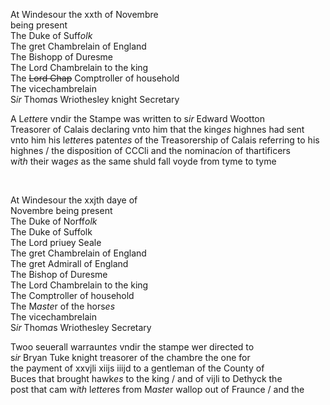 ---
---
<div>

<div>
      <p>
		At Windesour the xxth of Novembre
		<br />being present
		<br />The Duke of Suff<i>olk</i>
		<br />The gret Chambrelain of England
		<br />The Bishopp of Duresme
		<br />The Lord Chambrelain to the king
		<br />The <del>Lord Chap</del> Comptroller of household
		<br />The vicechambrelain
		<br />S<i>ir</i> Thom<i>a</i>s Wriothesley knight Secretary
	</p>
      <p>
		A L<i>ette</i>re vndir the Stampe was written to s<i>ir</i> Edward Wootton
		<br />Treasorer of Calais declaring vnto him that the king<i>es</i> highnes had sent
		<br />vnto him his l<i>ette</i>res patent<i>es</i> of the Treasorership of Calais referring to his
		<br />highnes / the disposition of CCCli and the nominac<i>i</i>on of thartificers
		<br />w<i>i</i>t<i>h</i> their wag<i>es</i> as the same shuld fall voyde from tyme to tyme
	</p>
<br /></div>
   <div>
      <p>
		At Windesour the xxjth daye of
		<br />Novembre being present
		<br />The Duke of Norff<i>olk</i>
		<br />The Duke of Suffolk
		<br />The Lord priuey Seale
		<br />The gret Chambrelain of England
		<br />The gret Admirall of England
		<br />The Bishop of Duresme
		<br />The Lord Chambrelain to the king
		<br />The Comptroller of household
		<br />The M<i>aste</i>r of the hors<i>es</i>
		<br />The vicechambrelain
		<br />S<i>ir</i> Thom<i>a</i>s Wriothesley Secretary
	</p>
      <p>
		Twoo seuerall warraunt<i>es</i> vndir the stampe wer directed to
		<br />s<i>ir</i> Bryan Tuke knight treasorer of the chambre the one for
		<br />the payment of xxvjli xiijs iiijd to a gentleman of the County of
		<br />Buces that brought hawk<i>es</i> to the king / and of vijli to Dethyck the
		<br />post that cam w<i>i</i>t<i>h</i> l<i>ette</i>res from M<i>aste</i>r wallop out of Fraunce / and the
		</p></div></div>